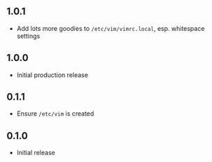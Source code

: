 ## 1.0.1

* Add lots more goodies to `/etc/vim/vimrc.local`, esp. whitespace settings

## 1.0.0

* Initial production release

## 0.1.1

* Ensure `/etc/vim` is created

## 0.1.0

* Initial release
